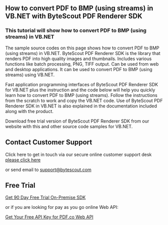 ## How to convert PDF to BMP (using streams) in VB.NET with ByteScout PDF Renderer SDK

### This tutorial will show how to convert PDF to BMP (using streams) in VB.NET

The sample source codes on this page shows how to convert PDF to BMP (using streams) in VB.NET. ByteScout PDF Renderer SDK is the library that renders PDF into high quality images and thumbnails. Includes various functions like batch processing, PNG, TIFF output. Can be used from web and desktop applications. It can be used to convert PDF to BMP (using streams) using VB.NET.

Fast application programming interfaces of ByteScout PDF Renderer SDK for VB.NET plus the instruction and the code below will help you quickly learn how to convert PDF to BMP (using streams). Follow the instructions from the scratch to work and copy the VB.NET code. Use of ByteScout PDF Renderer SDK in VB.NET is also explained in the documentation included along with the product.

Download free trial version of ByteScout PDF Renderer SDK from our website with this and other source code samples for VB.NET.

## Contact Customer Support

Click here to get in touch via our secure online customer support desk [please click here](https://bytescout.zendesk.com/hc/en-us/requests/new?subject=ByteScout%20PDF%20Renderer%20SDK%20Question)

or send email to [support@bytescout.com](mailto:support@bytescout.com?subject=ByteScout%20PDF%20Renderer%20SDK%20Question) 

## Free Trial

[Get 90 Day Free Trial On-Premise SDK](https://bytescout.com/download/web-installer?utm_source=github-readme)

or if you are looking for pay as you go online Web API:

[Get Your Free API Key for PDF.co Web API](https://pdf.co/documentation/api?utm_source=github-readme)